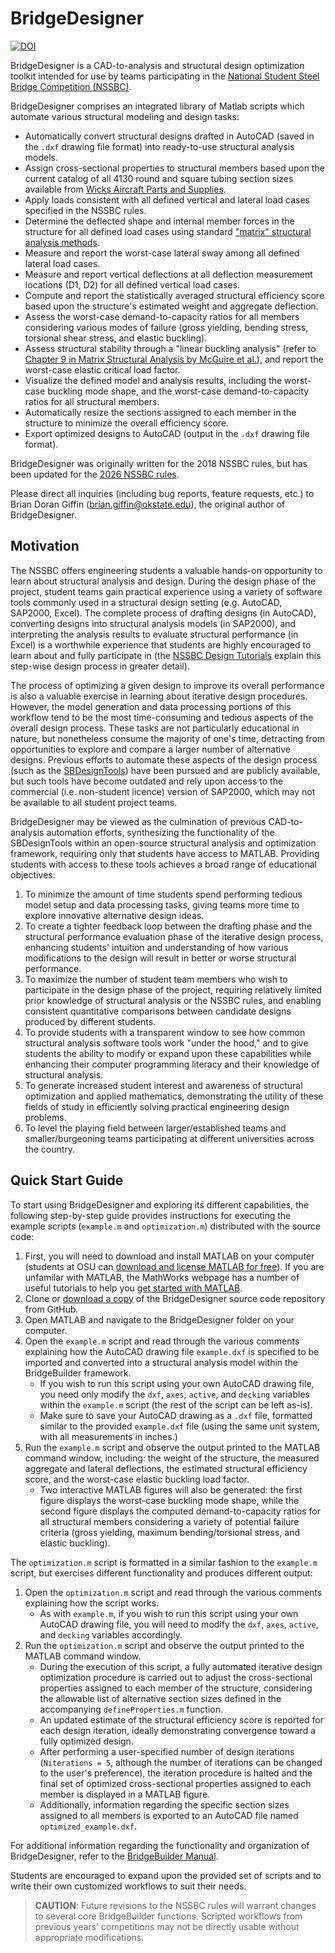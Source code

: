 # BridgeDesigner
[![DOI](https://zenodo.org/badge/DOI/10.5281/zenodo.14261034.svg)](https://doi.org/10.5281/zenodo.14261034)

BridgeDesigner is a CAD-to-analysis and structural design optimization toolkit intended for use by teams participating in the [National Student Steel Bridge Competition (NSSBC)](https://www.aisc.org/education/university-programs/student-steel-bridge-competition).

BridgeDesigner comprises an integrated library of Matlab scripts which automate various structural modeling and design tasks:
- Automatically convert structural designs drafted in AutoCAD (saved in the `.dxf` drawing file format) into ready-to-use structural analysis models.
- Assign cross-sectional properties to structural members based upon the current catalog of all 4130 round and square tubing section sizes available from [Wicks Aircraft Parts and Supplies](https://www.wicksaircraft.com).
- Apply loads consistent with all defined vertical and lateral load cases specified in the NSSBC rules.
- Determine the deflected shape and internal member forces in the structure for all defined load cases using standard ["matrix" structural analysis methods](https://digitalcommons.bucknell.edu/books/7/).
- Measure and report the worst-case lateral sway among all defined lateral load cases.
- Measure and report vertical deflections at all deflection measurement locations (D1, D2) for all defined vertical load cases.
- Compute and report the statistically averaged structural efficiency score based upon the structure's estimated weight and aggregate deflection.
- Assess the worst-case demand-to-capacity ratios for all members considering various modes of failure (gross yielding, bending stress, torsional shear stress, and elastic buckling).
- Assess structural stability through a "linear buckling analysis" (refer to [Chapter 9 in Matrix Structural Analysis by McGuire et al.](https://digitalcommons.bucknell.edu/cgi/viewcontent.cgi?article=1006&context=books)), and report the worst-case elastic critical load factor.
- Visualize the defined model and analysis results, including the worst-case buckling mode shape, and the worst-case demand-to-capacity ratios for all structural members.
- Automatically resize the sections assigned to each member in the structure to minimize the overall efficiency score.
- Export optimized designs to AutoCAD (output in the `.dxf` drawing file format).

BridgeDesigner was originally written for the 2018 NSSBC rules, but has been updated for the [2026 NSSBC rules](https://www.aisc.org/contentassets/ca58032a8ea047218e677b9450c48d9b/ssbc-2026-rules.pdf).

Please direct all inquiries (including bug reports, feature requests, etc.) to Brian Doran Giffin ([brian.giffin@okstate.edu](mailto:brian.giffin@okstate.edu)), the original author of BridgeDesigner.

## Motivation

The NSSBC offers engineering students a valuable hands-on opportunity to learn about structural analysis and design. During the design phase of the project, student teams gain practical experience using a variety of software tools commonly used in a structural design setting (e.g. AutoCAD, SAP2000, Excel). The complete process of drafting designs (in AutoCAD), converting designs into structural analysis models (in SAP2000), and interpreting the analysis results to evaluate structural performance (in Excel) is a worthwhile experience that students are highly encouraged to learn about and fully participate in (the [NSSBC Design Tutorials](https://www.youtube.com/playlist?list=PLB_WnIf1Nsmq61g9-NIHmxg3-P95dDye9) explain this step-wise design process in greater detail).

The process of optimizing a given design to improve its overall performance is also a valuable exercise in learning about iterative design procedures. However, the model generation and data processing portions of this workflow tend to be the most time-consuming and tedious aspects of the overall design process. These tasks are not particularly educational in nature, but nonetheless consume the majority of one's time, detracting from opportunities to explore and compare a larger number of alternative designs. Previous efforts to automate these aspects of the design process (such as the [SBDesignTools](https://github.com/bdgiffin/SBDesignTools)) have been pursued and are publicly available, but such tools have become outdated and rely upon access to the commercial (i.e. non-student licence) version of SAP2000, which may not be available to all student project teams.

BridgeDesigner may be viewed as the culmination of previous CAD-to-analysis automation efforts, synthesizing the functionality of the SBDesignTools within an open-source structural analysis and optimization framework, requiring only that students have access to MATLAB. Providing students with access to these tools achieves a broad range of educational objectives:
 1. To minimize the amount of time students spend performing tedious model setup and data processing tasks, giving teams more time to explore innovative alternative design ideas.
 2. To create a tighter feedback loop between the drafting phase and the structural performance evaluation phase of the iterative design process, enhancing students' intuition and understanding of how various modifications to the design will result in better or worse structural performance.
 3. To maximize the number of student team members who wish to participate in the design phase of the project, requiring relatively limited prior knowledge of structural analysis or the NSSBC rules, and enabling consistent quantitative comparisons between candidate designs produced by different students.
 4. To provide students with a transparent window to see how common structural analysis software tools work "under the hood," and to give students the ability to modify or expand upon these capabilities while enhancing their computer programming literacy and their knowledge of structural analysis.
 5. To generate increased student interest and awareness of structural optimization and applied mathematics, demonstrating the utility of these fields of study in efficiently solving practical engineering design problems.
 6. To level the playing field between larger/established teams and smaller/burgeoning teams participating at different universities across the country.

## Quick Start Guide

To start using BridgeDesigner and exploring its different capabilities, the following step-by-step guide provides instructions for executing the example scripts (`example.m` and `optimization.m`) distributed with the source code:
1. First, you will need to download and install MATLAB on your computer (students at OSU can [download and license MATLAB for free](https://ceat.okstate.edu/itservices/software/mathworks-matlab-simulink.html)). If you are unfamilar with MATLAB, the MathWorks webpage has a number of useful tutorials to help you [get started with MATLAB](https://www.mathworks.com/help/matlab/getting-started-with-matlab.html).
2. Clone or [download a copy](https://github.com/bdgiffin/BridgeDesigner/archive/refs/heads/master.zip) of the BridgeDesigner source code repository from GitHub.
3. Open MATLAB and navigate to the BridgeDesigner folder on your computer.
4. Open the `example.m` script and read through the various comments explaining how the AutoCAD drawing file `example.dxf` is specified to be imported and converted into a structural analysis model within the BridgeBuilder framework.
   - If you wish to run this script using your own AutoCAD drawing file, you need only modify the `dxf`, `axes`, `active`, and `decking` variables within the `example.m` script (the rest of the script can be left as-is).
   - Make sure to save your AutoCAD drawing as a `.dxf` file, formatted similar to the provided `example.dxf` file (using the same unit system, with all measurements in inches.) 
5. Run the `example.m` script and observe the output printed to the MATLAB command window, including: the weight of the structure, the measured aggregate and lateral deflections, the estimated structural efficiency score, and the worst-case elastic buckling load factor.
   - Two interactive MATLAB figures will also be generated: the first figure displays the worst-case buckling mode shape, while the second figure displays the computed demand-to-capacity ratios for all structural members considering a variety of potential failure criteria (gross yielding, maximum bending/torsional stress, and elastic buckling).

The `optimization.m` script is formatted in a similar fashion to the `example.m` script, but exercises different functionality and produces different output:
1. Open the `optimization.m` script and read through the various comments explaining how the script works.
   - As with `example.m`, if you wish to run this script using your own AutoCAD drawing file, you will need to modify the `dxf`, `axes`, `active`, and `decking` variables accordingly.
2. Run the `optimization.m` script and observe the output printed to the MATLAB command window.
   - During the execution of this script, a fully automated iterative design optimization procedure is carried out to adjust the cross-sectional properties assigned to each member of the structure, considering the allowable list of alternative section sizes defined in the accompanying `defineProperties.m` function.
   - An updated estimate of the structural efficiency score is reported for each design iteration, ideally demonstrating convergence toward a fully optimized design.
   - After performing a user-specified number of design iterations (`Niterations = 5`, although the number of iterations can be changed to the user's preference), the iteration procedure is halted and the final set of optimized cross-sectional properties assigned to each member is displayed in a MATLAB figure.
   - Additionally, information regarding the specific section sizes assigned to all members is exported to an AutoCAD file named `optimized_example.dxf`.

For additional information regarding the functionality and organization of BridgeDesigner, refer to the [BridgeBuilder Manual](docs/BridgeBuilder_Manual.pdf).

Students are encouraged to expand upon the provided set of scripts and to write their own customized workflows to suit their needs.

> **CAUTION**: Future revisions to the NSSBC rules will warrant changes to several core BridgeBuilder functions. Scripted workflows from previous years' competitions may not be directly usable without appropriate modifications.
